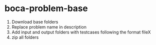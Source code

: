 # boca-problem-base
1. Download base folders
2. Replace problem name in description
3. Add input and output folders with testcases following the format fileX
4. zip all folders